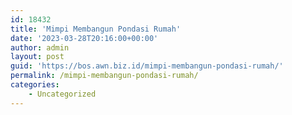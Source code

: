 ```yaml
---
id: 18432
title: 'Mimpi Membangun Pondasi Rumah'
date: '2023-03-28T20:16:00+00:00'
author: admin
layout: post
guid: 'https://bos.awn.biz.id/mimpi-membangun-pondasi-rumah/'
permalink: /mimpi-membangun-pondasi-rumah/
categories:
    - Uncategorized
---
```


